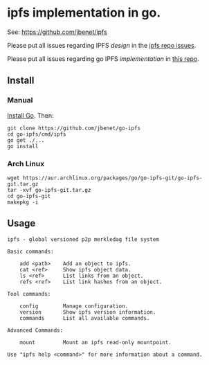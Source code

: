 # ipfs implementation in go.

See: https://github.com/jbenet/ipfs

Please put all issues regarding IPFS _design_ in the
[ipfs repo issues](https://github.com/jbenet/ipfs/issues).

Please put all issues regarding go IPFS _implementation_ in [this repo](https://github.com/jbenet/go-ipfs/issues).

## Install

### Manual

[Install Go](http://golang.org/doc/install). Then:

```
git clone https://github.com/jbenet/go-ipfs
cd go-ipfs/cmd/ipfs
go get ./...
go install
```

### Arch Linux

```
wget https://aur.archlinux.org/packages/go/go-ipfs-git/go-ipfs-git.tar.gz
tar -xvf go-ipfs-git.tar.gz
cd go-ipfs-git
makepkg -i
```

## Usage

```
ipfs - global versioned p2p merkledag file system

Basic commands:

    add <path>    Add an object to ipfs.
    cat <ref>     Show ipfs object data.
    ls <ref>      List links from an object.
    refs <ref>    List link hashes from an object.

Tool commands:

    config        Manage configuration.
    version       Show ipfs version information.
    commands      List all available commands.

Advanced Commands:

    mount         Mount an ipfs read-only mountpoint.

Use "ipfs help <command>" for more information about a command.
```

